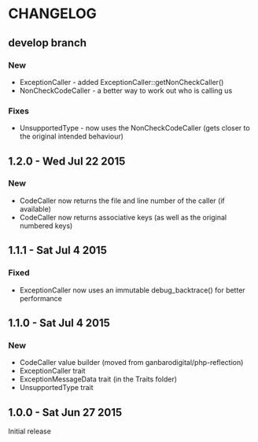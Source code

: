 # CHANGELOG

## develop branch

### New

* ExceptionCaller - added ExceptionCaller::getNonCheckCaller()
* NonCheckCodeCaller - a better way to work out who is calling us

### Fixes

* UnsupportedType - now uses the NonCheckCodeCaller (gets closer to the original intended behaviour)

## 1.2.0 - Wed Jul 22 2015

### New

* CodeCaller now returns the file and line number of the caller (if available)
* CodeCaller now returns associative keys (as well as the original numbered keys)

## 1.1.1 - Sat Jul 4 2015

### Fixed

* ExceptionCaller now uses an immutable debug_backtrace() for better performance

## 1.1.0 - Sat Jul 4 2015

### New

* CodeCaller value builder (moved from ganbarodigital/php-reflection)
* ExceptionCaller trait
* ExceptionMessageData trait (in the Traits folder)
* UnsupportedType trait

## 1.0.0 - Sat Jun 27 2015

Initial release